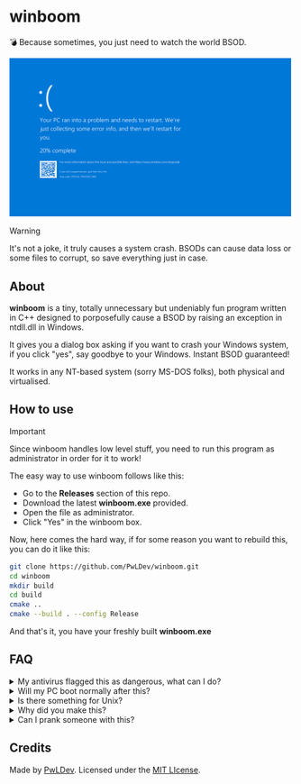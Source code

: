 # winboom
💣 Because sometimes, you just need to watch the world BSOD.

<img src=".github/bsod.png" width="500"><br>

> [!WARNING]
> It's not a joke, it truly causes a system crash. BSODs can cause data loss or some files to corrupt, so save everything just in case.

## About
**winboom** is a tiny, totally unnecessary but undeniably fun program written in C++ designed to porposefully cause a BSOD by raising an exception in ntdll.dll in Windows.

It gives you a dialog box asking if you want to crash your Windows system, if you click "yes", say goodbye to your Windows. Instant BSOD guaranteed!

It works in any NT-based system (sorry MS-DOS folks), both physical and virtualised.

## How to use
> [!IMPORTANT]
> Since winboom handles low level stuff, you need to run this program as administrator in order for it to work!

The easy way to use winboom follows like this:
- Go to the **Releases** section of this repo.
- Download the latest **winboom.exe** provided.
- Open the file as administrator.
- Click "Yes" in the winboom box.

Now, here comes the hard way, if for some reason you want to rebuild this, you can do it like this:

```sh
git clone https://github.com/PwLDev/winboom.git
cd winboom
mkdir build
cd build
cmake ..
cmake --build . --config Release
```
And that's it, you have your freshly built **winboom.exe** 

## FAQ
<details>
<summary>My antivirus flagged this as dangerous, what can I do?</summary>

It's totally normal because antiviruses are designed to avoid these stuff to happen, but you can temporarily disable it if you really want to run winboom.exe.
</details>

<details>
<summary>Will my PC boot normally after this?</summary>

Yes, it should boot up as usual. Yet there is a little chance that some file may get corrupt, in that case the Windows automatic repair can handle that, but it's pretty unlikely to happen.
</details>

<details>
<summary>Is there something for Unix?</summary>

Try running this command: `:(){ :|:& };:`
</details>

<details>
<summary>Why did you make this?</summary>

I was heavily bored at my home and with nothing to do, so I remembered that once, a long time ago, I wrote a russian roulette code in Python to BSOD Windows, so I reused that code and translated it to C++.
</details>

<details>
<summary>Can I prank someone with this?</summary>

Sure, but I'm not responsible for any damage caused to physical devices. Proceed with caution!
</details>

## Credits
Made by [PwLDev](https://github.com/PwLDev).
Licensed under the [MIT LIcense](LICENSE).